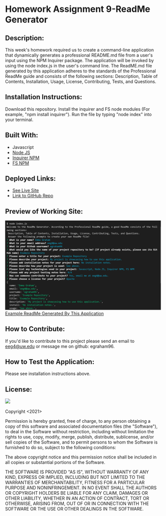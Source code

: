 # Homework Assignment 9-ReadMe Generator

## Description:
This week's homework required us to create a command-line application that dynamically generates a professional README.md file from a user's input using the NPM Inquirer package. The application will be invoked by using the node index.js in the user's command line. The ReadME.md file generated by this application adheres to the standards of the Professional ReadMe guide and consists of the following sections: Description, Table of Contents, Installation, Usage, License, Contributing, Tests, and Questions.

## Installation Instructions:
Download this repository. Install the inquirer and FS node modules (For example, "npm install inquirer"). Run the file by typing "node index" into your terminal.

## Built With:
* Javascript
* [Node JS](https://nodejs.org/en/)
* [Inquirer NPM](https://www.npmjs.com/package//inquirer)
* [FS NPM](https://www.npmjs.com/package/fs)


## Deployed Links:
* [See Live Site](https://egraham96.github.io/homework-assignment-06/)
* [Link to GitHub Repo](https://github.com/egraham96/homework-assignment-06)

## Preview of Working Site:
![Screenshot of Deployed Application](Develop/Assets/ScreenshotofDeployedApplication.PNG)
[Example ReadMe Generated By This Application](https://github.com/egraham96/homework-assignment-09/blob/main/Develop/Assets/GeneratedExampleReadMe.md)


## How to Contribute:
If you'd like to contribute to this project please send an email to eeg4@uw.edu or message me on github: egraham96.

## How to Test the Application:
Please see installation instructions above. 

## License:

![](https://img.shields.io/badge/License:%20MIT-pink`)

Copyright <2021><Emma Graham>

Permission is hereby granted, free of charge, to any person obtaining a copy of this software and associated documentation files (the "Software"), to deal in the Software without restriction, including without limitation the rights to use, copy, modify, merge, publish, distribute, sublicense, and/or sell copies of the Software, and to permit persons to whom the Software is furnished to do so, subject to the following conditions:

The above copyright notice and this permission notice shall be included in all copies or substantial portions of the Software.

THE SOFTWARE IS PROVIDED "AS IS", WITHOUT WARRANTY OF ANY KIND, EXPRESS OR IMPLIED, INCLUDING BUT NOT LIMITED TO THE WARRANTIES OF MERCHANTABILITY, FITNESS FOR A PARTICULAR PURPOSE AND NONINFRINGEMENT. IN NO EVENT SHALL THE AUTHORS OR COPYRIGHT HOLDERS BE LIABLE FOR ANY CLAIM, DAMAGES OR OTHER LIABILITY, WHETHER IN AN ACTION OF CONTRACT, TORT OR OTHERWISE, ARISING FROM, OUT OF OR IN CONNECTION WITH THE SOFTWARE OR THE USE OR OTHER DEALINGS IN THE SOFTWARE.

